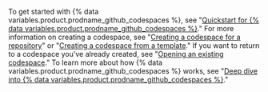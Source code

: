 To get started with {% data variables.product.prodname_github_codespaces %}, see "[Quickstart for {% data variables.product.prodname_github_codespaces %}](/codespaces/getting-started/quickstart)." For more information on creating a codespace, see "[Creating a codespace for a repository](/codespaces/developing-in-codespaces/creating-a-codespace-for-a-repository)" or "[Creating a codespace from a template](/codespaces/developing-in-codespaces/creating-a-codespace-from-a-template)." If you want to return to a codespace you've already created, see "[Opening an existing codespace](/codespaces/developing-in-codespaces/opening-an-existing-codespace)." To learn more about how {% data variables.product.prodname_github_codespaces %} works, see "[Deep dive into {% data variables.product.prodname_github_codespaces %}](/codespaces/getting-started/deep-dive)."
